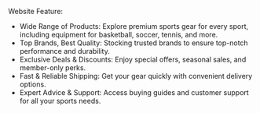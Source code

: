 Website Feature:

* Wide Range of Products: Explore premium sports gear for every sport, including    equipment    for basketball, soccer, tennis, and more.
* Top Brands, Best Quality: Stocking trusted brands to ensure top-notch performance and durability.
* Exclusive Deals & Discounts: Enjoy special offers, seasonal sales, and member-only perks.
* Fast & Reliable Shipping: Get your gear quickly with convenient delivery options.
* Expert Advice & Support: Access buying guides and customer support for all your sports needs.